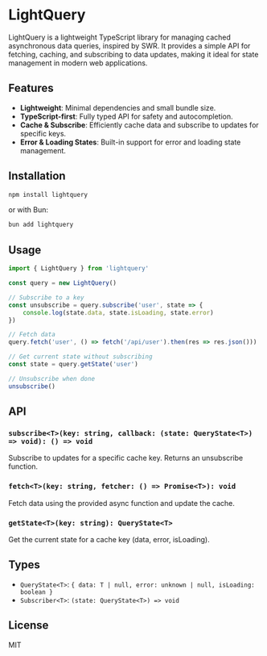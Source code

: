# LightQuery

LightQuery is a lightweight TypeScript library for managing cached asynchronous data queries, inspired by SWR. It provides a simple API for fetching, caching, and subscribing to data updates, making it ideal for state management in modern web applications.

## Features

- **Lightweight**: Minimal dependencies and small bundle size.
- **TypeScript-first**: Fully typed API for safety and autocompletion.
- **Cache & Subscribe**: Efficiently cache data and subscribe to updates for specific keys.
- **Error & Loading States**: Built-in support for error and loading state management.

## Installation

```sh
npm install lightquery
```

or with Bun:

```sh
bun add lightquery
```

## Usage

```typescript
import { LightQuery } from 'lightquery'

const query = new LightQuery()

// Subscribe to a key
const unsubscribe = query.subscribe('user', state => {
	console.log(state.data, state.isLoading, state.error)
})

// Fetch data
query.fetch('user', () => fetch('/api/user').then(res => res.json()))

// Get current state without subscribing
const state = query.getState('user')

// Unsubscribe when done
unsubscribe()
```

## API

### `subscribe<T>(key: string, callback: (state: QueryState<T>) => void): () => void`

Subscribe to updates for a specific cache key. Returns an unsubscribe function.

### `fetch<T>(key: string, fetcher: () => Promise<T>): void`

Fetch data using the provided async function and update the cache.

### `getState<T>(key: string): QueryState<T>`

Get the current state for a cache key (data, error, isLoading).

## Types

- `QueryState<T>`: `{ data: T | null, error: unknown | null, isLoading: boolean }`
- `Subscriber<T>`: `(state: QueryState<T>) => void`

## License

MIT
